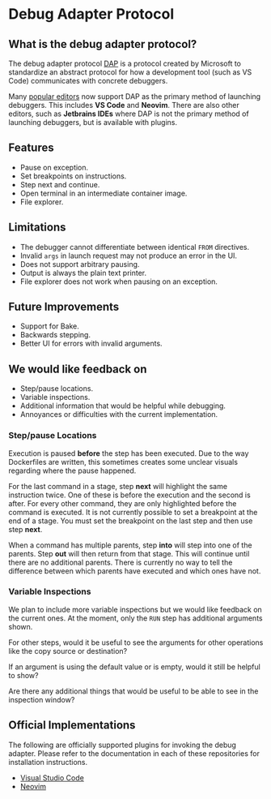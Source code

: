 # Debug Adapter Protocol

## What is the debug adapter protocol?

The debug adapter protocol [DAP](https://microsoft.github.io/debug-adapter-protocol/overview) is a protocol created by Microsoft to standardize an abstract protocol for how a development tool (such as VS Code) communicates with concrete debuggers.

Many [popular editors](https://microsoft.github.io/debug-adapter-protocol/implementors/tools/) now support DAP as the primary method of launching debuggers. This includes **VS Code** and **Neovim**. There are also other editors, such as **Jetbrains IDEs** where DAP is not the primary method of launching debuggers, but is available with plugins.

## Features

- Pause on exception.
- Set breakpoints on instructions.
- Step next and continue.
- Open terminal in an intermediate container image.
- File explorer.

## Limitations

- The debugger cannot differentiate between identical `FROM` directives.
- Invalid `args` in launch request may not produce an error in the UI.
- Does not support arbitrary pausing.
- Output is always the plain text printer.
- File explorer does not work when pausing on an exception.

## Future Improvements

- Support for Bake.
- Backwards stepping.
- Better UI for errors with invalid arguments.

## We would like feedback on

- Step/pause locations.
- Variable inspections.
- Additional information that would be helpful while debugging.
- Annoyances or difficulties with the current implementation.

### Step/pause Locations

Execution is paused **before** the step has been executed. Due to the way Dockerfiles are written, this sometimes creates
some unclear visuals regarding where the pause happened.

For the last command in a stage, step **next** will highlight the same instruction twice. One of these is before the execution and the second is after. For every other command, they are only highlighted before the command is executed. It is not currently possible to set a breakpoint at the end of a stage. You must set the breakpoint on the last step and then use step **next**.

When a command has multiple parents, step **into** will step into one of the parents. Step **out** will then return from that stage. This will continue until there are no additional parents. There is currently no way to tell the difference between which parents have executed and which ones have not.

### Variable Inspections

We plan to include more variable inspections but we would like feedback on the current ones. At the moment, only the `RUN` step has additional arguments shown.

For other steps, would it be useful to see the arguments for other operations like the copy source or destination?

If an argument is using the default value or is empty, would it still be helpful to show?

Are there any additional things that would be useful to be able to see in the inspection window?

## Official Implementations

The following are officially supported plugins for invoking the debug adapter.
Please refer to the documentation in each of these repositories for installation instructions.

- [Visual Studio Code](https://github.com/docker/vscode-extension/)
- [Neovim](https://github.com/docker/nvim-dap-docker/)
